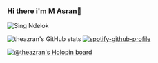 ### Hi there i'm M Asran👋
![Sing Ndelok](https://komarev.com/ghpvc/?username=theazran&color=green)

![theazran's GitHub stats](https://github-readme-stats.vercel.app/api?username=anuraghazra&show_icons=true&theme=transparent)
[![spotify-github-profile](https://spotify-github-profile.vercel.app/api/view?uid=2ovrxia9jos4njv2ioednhcw0&cover_image=false&theme=default&show_offline=false&background_color=121212)](https://github.com/kittinan/spotify-github-profile)

[![@theazran's Holopin board](https://holopin.io/api/user/board?user=theazran)](https://holopin.io/@theazran)
<!--
**theazran/theazran** is a ✨ _special_ ✨ repository because its `README.md` (this file) appears on your GitHub profile.

